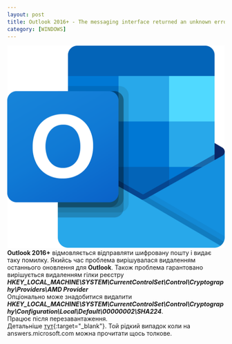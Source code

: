 ```yaml
---
layout: post
title: Outlook 2016+ - The messaging interface returned an unknown error.
category: [WINDOWS]
---
```

![webcam logo](/assets/media/outlook.svg?style=head)  
**Outlook 2016+** відмовляється відправляти шифровану пошту і видає таку помилку. Якийсь час проблема вирішувалася видаленням останнього оновлення для **Outlook**.<!--more-->
 Також проблема гарантовано вирішується видаленням гілки реєстру _**HKEY_LOCAL_MACHINE\SYSTEM\CurrentControlSet\Control\Cryptography\Providers\AMD Provider**_  
 Опціонально може знадобитися видалити _**HKEY_LOCAL_MACHINE\SYSTEM\CurrentControlSet\Control\Cryptography\Configuration\Local\Default\00000002\SHA224**_.  
Працює після перезавантаження.  
Детальніше [тут](https://answers.microsoft.com/en-us/outlook_com/forum/all/outlook-20192016-trying-to-send-a-smime-signed/de792f65-2e6a-43a1-ac43-10673de75fca?page=2 "Answers MS"){:target="_blank"}. Той рідкий випадок коли на answers.microsoft.com можна прочитати щось толкове.
